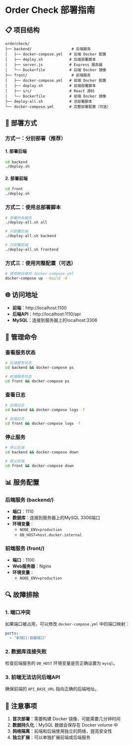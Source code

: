 # Order Check 部署指南

## 📋 项目结构

```
ordercheck/
├── backend/                  # 后端服务
│   ├── docker-compose.yml   # 后端 Docker 配置
│   ├── deploy.sh            # 后端部署脚本
│   ├── server.js            # Express 服务器
│   └── Dockerfile           # 后端 Docker 镜像
├── front/                    # 前端服务
│   ├── docker-compose.yml   # 前端 Docker 配置
│   ├── deploy.sh            # 前端部署脚本
│   ├── src/                 # React 源码
│   └── Dockerfile           # 前端 Docker 镜像
├── deploy-all.sh            # 总部署脚本
└── docker-compose.yml       # 完整部署配置（可选）
```

## 🚀 部署方式

### 方式一：分别部署（推荐）

#### 1. 部署后端
```bash
cd backend
./deploy.sh
```

#### 2. 部署前端
```bash
cd front
./deploy.sh
```

### 方式二：使用总部署脚本

```bash
# 部署所有服务
./deploy-all.sh all

# 只部署后端
./deploy-all.sh backend

# 只部署前端
./deploy-all.sh frontend
```

### 方式三：使用完整配置（可选）

```bash
# 使用根目录的 docker-compose.yml
docker-compose up --build -d
```

## 🌐 访问地址

- **前端**：http://localhost:1100
- **后端API**：http://localhost:1110/api
- **MySQL**：连接到服务器上的localhost:3306

## 🔧 管理命令

### 查看服务状态
```bash
# 后端服务状态
cd backend && docker-compose ps

# 前端服务状态
cd front && docker-compose ps
```

### 查看日志
```bash
# 后端日志
cd backend && docker-compose logs -f

# 前端日志
cd front && docker-compose logs -f
```

### 停止服务
```bash
# 停止后端
cd backend && docker-compose down

# 停止前端
cd front && docker-compose down
```

## 📊 服务配置

### 后端服务 (backend/)
- **端口**：1110
- **数据库**：连接到服务器上的MySQL 3306端口
- **环境变量**：
  - `NODE_ENV=production`
  - `DB_HOST=host.docker.internal`

### 前端服务 (front/)
- **端口**：1100
- **Web服务器**：Nginx
- **环境变量**：
  - `NODE_ENV=production`

## 🔍 故障排除

### 1. 端口冲突
如果端口被占用，可以修改 `docker-compose.yml` 中的端口映射：
```yaml
ports:
  - "新端口:容器端口"
```

### 2. 数据库连接失败
检查后端服务的 `DB_HOST` 环境变量是否正确设置为 `mysql`。

### 3. 前端无法访问后端API
确保前端的 `API_BASE_URL` 指向正确的后端地址。

## 📝 注意事项

1. **首次部署**：需要构建 Docker 镜像，可能需要几分钟时间
2. **数据持久化**：MySQL 数据会保存在 Docker volume 中
3. **网络隔离**：前端和后端使用独立的网络，提高安全性
4. **独立扩展**：可以单独扩展前端或后端服务 